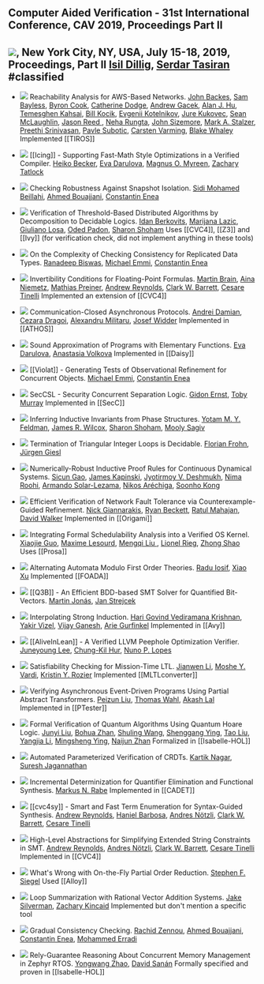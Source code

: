 ##   Computer Aided Verification - 31st International Conference, CAV 2019, Proceedings Part II
[![](https://dblp.uni-trier.de/img/paper-oa.dark.hollow.16x16.png)](https://doi.org/https://doi.org/10.1007/978-3-030-25543-5), New York City, NY, USA, July 15-18, 2019, Proceedings, Part II
[Isil Dillig](https://dblp.uni-trier.de/pid/85/3688.html), [Serdar Tasiran](https://dblp.uni-trier.de/pid/88/1444.html)
#classified 
---
-   [![](https://dblp.uni-trier.de/img/paper-oa.dark.hollow.16x16.png)](https://doi.org/https://doi.org/10.1007/978-3-030-25543-5_14) Reachability Analysis for AWS-Based Networks.
    [John Backes](https://dblp.uni-trier.de/pid/97/8857.html), [Sam Bayless](https://dblp.uni-trier.de/pid/115/4378.html), [Byron Cook](https://dblp.uni-trier.de/pid/36/113.html), [Catherine Dodge](https://dblp.uni-trier.de/pid/79/3346.html), [Andrew Gacek](https://dblp.uni-trier.de/pid/84/6151.html), [Alan J. Hu](https://dblp.uni-trier.de/pid/01/2712.html), [Temesghen Kahsai](https://dblp.uni-trier.de/pid/02/6790.html), [Bill Kocik](https://dblp.uni-trier.de/pid/244/8238.html), [Evgenii Kotelnikov](https://dblp.uni-trier.de/pid/39/11063.html), [Jure Kukovec](https://dblp.uni-trier.de/pid/219/2203.html), [Sean McLaughlin](https://dblp.uni-trier.de/pid/66/5402.html), [Jason Reed ](https://dblp.uni-trier.de/pid/244/8203.html), [Neha Rungta](https://dblp.uni-trier.de/pid/66/4832.html), [John Sizemore](https://dblp.uni-trier.de/pid/244/8225.html), [Mark A. Stalzer](https://dblp.uni-trier.de/pid/41/5189.html), [Preethi Srinivasan](https://dblp.uni-trier.de/pid/182/4720.html), [Pavle Subotic](https://dblp.uni-trier.de/pid/124/8970.html), [Carsten Varming](https://dblp.uni-trier.de/pid/29/2675.html), [Blake Whaley](https://dblp.uni-trier.de/pid/244/8299.html)
	Implemented [[TIROS]]

-   [![](https://dblp.uni-trier.de/img/paper-oa.dark.hollow.16x16.png)](https://doi.org/https://doi.org/10.1007/978-3-030-25543-5_10) [[Icing]] - Supporting Fast-Math Style Optimizations in a Verified Compiler.
    [Heiko Becker](https://dblp.uni-trier.de/pid/180/4436.html), [Eva Darulova](https://dblp.uni-trier.de/pid/75/10322.html), [Magnus O. Myreen](https://dblp.uni-trier.de/pid/92/2955.html), [Zachary Tatlock](https://dblp.uni-trier.de/pid/24/2888.html)

-   [![](https://dblp.uni-trier.de/img/paper-oa.dark.hollow.16x16.png)](https://doi.org/https://doi.org/10.1007/978-3-030-25543-5_17) Checking Robustness Against Snapshot Isolation.
    [Sidi Mohamed Beillahi](https://dblp.uni-trier.de/pid/162/3997.html), [Ahmed Bouajjani](https://dblp.uni-trier.de/pid/b/AhmedBouajjani.html), [Constantin Enea](https://dblp.uni-trier.de/pid/72/2839.html)

-   [![](https://dblp.uni-trier.de/img/paper-oa.dark.hollow.16x16.png)](https://doi.org/https://doi.org/10.1007/978-3-030-25543-5_15) Verification of Threshold-Based Distributed Algorithms by Decomposition to Decidable Logics.
    [Idan Berkovits](https://dblp.uni-trier.de/pid/241/6049.html), [Marijana Lazic](https://dblp.uni-trier.de/pid/185/0660.html), [Giuliano Losa](https://dblp.uni-trier.de/pid/04/11066.html), [Oded Padon](https://dblp.uni-trier.de/pid/155/8122.html), [Sharon Shoham](https://dblp.uni-trier.de/pid/92/128.html)
	Uses [[CVC4]], [[Z3]] and [[Ivy]] (for verification check, did not implement anything in these tools)

-   [![](https://dblp.uni-trier.de/img/paper-oa.dark.hollow.16x16.png)](https://doi.org/https://doi.org/10.1007/978-3-030-25543-5_19) On the Complexity of Checking Consistency for Replicated Data Types.
    [Ranadeep Biswas](https://dblp.uni-trier.de/pid/244/8272.html), [Michael Emmi](https://dblp.uni-trier.de/pid/76/5819.html), [Constantin Enea](https://dblp.uni-trier.de/pid/72/2839.html)

-   [![](https://dblp.uni-trier.de/img/paper-oa.dark.hollow.16x16.png)](https://doi.org/https://doi.org/10.1007/978-3-030-25543-5_8) Invertibility Conditions for Floating-Point Formulas.
    [Martin Brain](https://dblp.uni-trier.de/pid/25/2814.html), [Aina Niemetz](https://dblp.uni-trier.de/pid/115/4373.html), [Mathias Preiner](https://dblp.uni-trier.de/pid/115/4371.html), [Andrew Reynolds](https://dblp.uni-trier.de/pid/41/9861.html), [Clark W. Barrett](https://dblp.uni-trier.de/pid/b/ClarkWBarrett.html), [Cesare Tinelli](https://dblp.uni-trier.de/pid/37/4921.html)
	Implemented an extension of [[CVC4]]

-   [![](https://dblp.uni-trier.de/img/paper-oa.dark.hollow.16x16.png)](https://doi.org/https://doi.org/10.1007/978-3-030-25543-5_20) Communication-Closed Asynchronous Protocols.
    [Andrei Damian](https://dblp.uni-trier.de/pid/64/2576.html), [Cezara Dragoi](https://dblp.uni-trier.de/pid/46/4882.html), [Alexandru Militaru](https://dblp.uni-trier.de/pid/244/8331.html), [Josef Widder](https://dblp.uni-trier.de/pid/15/3339.html)
	Implemented in [[ATHOS]]

-   [![](https://dblp.uni-trier.de/img/paper-oa.dark.hollow.16x16.png)](https://doi.org/https://doi.org/10.1007/978-3-030-25543-5_11) Sound Approximation of Programs with Elementary Functions.
    [Eva Darulova](https://dblp.uni-trier.de/pid/75/10322.html), [Anastasia Volkova](https://dblp.uni-trier.de/pid/167/2469.html)
	Implemented in [[Daisy]]

-   [![](https://dblp.uni-trier.de/img/paper-oa.dark.hollow.16x16.png)](https://doi.org/https://doi.org/10.1007/978-3-030-25543-5_30) [[Violat]] - Generating Tests of Observational Refinement for Concurrent Objects.
    [Michael Emmi](https://dblp.uni-trier.de/pid/76/5819.html), [Constantin Enea](https://dblp.uni-trier.de/pid/72/2839.html)

-   [![](https://dblp.uni-trier.de/img/paper-oa.dark.hollow.16x16.png)](https://doi.org/https://doi.org/10.1007/978-3-030-25543-5_13) SecCSL - Security Concurrent Separation Logic.
    [Gidon Ernst](https://dblp.uni-trier.de/pid/19/1202.html), [Toby Murray](https://dblp.uni-trier.de/pid/31/6289.html)
	Implemented in [[SecC]]

-   [![](https://dblp.uni-trier.de/img/paper-oa.dark.hollow.16x16.png)](https://doi.org/https://doi.org/10.1007/978-3-030-25543-5_23) Inferring Inductive Invariants from Phase Structures.
    [Yotam M. Y. Feldman](https://dblp.uni-trier.de/pid/193/0778.html), [James R. Wilcox](https://dblp.uni-trier.de/pid/38/10688-1.html), [Sharon Shoham](https://dblp.uni-trier.de/pid/92/128.html), [Mooly Sagiv](https://dblp.uni-trier.de/pid/s/SSagiv.html)

-   [![](https://dblp.uni-trier.de/img/paper-oa.dark.hollow.16x16.png)](https://doi.org/https://doi.org/10.1007/978-3-030-25543-5_24) Termination of Triangular Integer Loops is Decidable.
    [Florian Frohn](https://dblp.uni-trier.de/pid/147/6083.html), [Jürgen Giesl](https://dblp.uni-trier.de/pid/g/JurgenGiesl.html)

-   [![](https://dblp.uni-trier.de/img/paper-oa.dark.hollow.16x16.png)](https://doi.org/https://doi.org/10.1007/978-3-030-25543-5_9) Numerically-Robust Inductive Proof Rules for Continuous Dynamical Systems.
    [Sicun Gao](https://dblp.uni-trier.de/pid/22/8296.html), [James Kapinski](https://dblp.uni-trier.de/pid/27/532.html), [Jyotirmoy V. Deshmukh](https://dblp.uni-trier.de/pid/42/160.html), [Nima Roohi](https://dblp.uni-trier.de/pid/93/7539.html), [Armando Solar-Lezama](https://dblp.uni-trier.de/pid/95/6919.html), [Nikos Aréchiga](https://dblp.uni-trier.de/pid/83/7744.html), [Soonho Kong](https://dblp.uni-trier.de/pid/43/7541.html)

-   [![](https://dblp.uni-trier.de/img/paper-oa.dark.hollow.16x16.png)](https://doi.org/https://doi.org/10.1007/978-3-030-25543-5_18) Efficient Verification of Network Fault Tolerance via Counterexample-Guided Refinement.
    [Nick Giannarakis](https://dblp.uni-trier.de/pid/165/5440.html), [Ryan Beckett](https://dblp.uni-trier.de/pid/161/6041.html), [Ratul Mahajan](https://dblp.uni-trier.de/pid/81/6327.html), [David Walker](https://dblp.uni-trier.de/pid/53/5714.html)
	Implemented in [[Origami]]

-   [![](https://dblp.uni-trier.de/img/paper-oa.dark.hollow.16x16.png)](https://doi.org/https://doi.org/10.1007/978-3-030-25543-5_28) Integrating Formal Schedulability Analysis into a Verified OS Kernel.
    [Xiaojie Guo](https://dblp.uni-trier.de/pid/43/8066.html), [Maxime Lesourd](https://dblp.uni-trier.de/pid/233/0573.html), [Mengqi Liu ](https://dblp.uni-trier.de/pid/239/5467.html), [Lionel Rieg](https://dblp.uni-trier.de/pid/33/1736.html), [Zhong Shao](https://dblp.uni-trier.de/pid/s/ZhongShao.html)
	Uses [[Prosa]]

-   [![](https://dblp.uni-trier.de/img/paper-oa.dark.hollow.16x16.png)](https://doi.org/https://doi.org/10.1007/978-3-030-25543-5_3) Alternating Automata Modulo First Order Theories.
    [Radu Iosif](https://dblp.uni-trier.de/pid/81/5510.html), [Xiao Xu](https://dblp.uni-trier.de/pid/64/4216.html)
	Implemented [[FOADA]]

-   [![](https://dblp.uni-trier.de/img/paper-oa.dark.hollow.16x16.png)](https://doi.org/https://doi.org/10.1007/978-3-030-25543-5_4) [[Q3B]] - An Efficient BDD-based SMT Solver for Quantified Bit-Vectors.
    [Martin Jonás](https://dblp.uni-trier.de/pid/178/4046.html), [Jan Strejcek](https://dblp.uni-trier.de/pid/37/1716.html)

-   [![](https://dblp.uni-trier.de/img/paper-oa.dark.hollow.16x16.png)](https://doi.org/https://doi.org/10.1007/978-3-030-25543-5_21) Interpolating Strong Induction.
    [Hari Govind Vediramana Krishnan](https://dblp.uni-trier.de/pid/204/2535.html), [Yakir Vizel](https://dblp.uni-trier.de/pid/86/2578.html), [Vijay Ganesh](https://dblp.uni-trier.de/pid/g/VijayGanesh.html), [Arie Gurfinkel](https://dblp.uni-trier.de/pid/44/3532.html)
	Implemented in [[Avy]]

-   [![](https://dblp.uni-trier.de/img/paper-oa.dark.hollow.16x16.png)](https://doi.org/https://doi.org/10.1007/978-3-030-25543-5_25) [[AliveInLean]] - A Verified LLVM Peephole Optimization Verifier.
    [Juneyoung Lee](https://dblp.uni-trier.de/pid/181/5852.html), [Chung-Kil Hur](https://dblp.uni-trier.de/pid/75/3287.html), [Nuno P. Lopes](https://dblp.uni-trier.de/pid/77/2149.html)

-   [![](https://dblp.uni-trier.de/img/paper-oa.dark.hollow.16x16.png)](https://doi.org/https://doi.org/10.1007/978-3-030-25543-5_1) Satisfiability Checking for Mission-Time LTL.
    [Jianwen Li](https://dblp.uni-trier.de/pid/21/8669.html), [Moshe Y. Vardi](https://dblp.uni-trier.de/pid/v/MosheYVardi.html), [Kristin Y. Rozier](https://dblp.uni-trier.de/pid/67/519.html)
	Implemented [[MLTLconverter]]

-   [![](https://dblp.uni-trier.de/img/paper-oa.dark.hollow.16x16.png)](https://doi.org/https://doi.org/10.1007/978-3-030-25543-5_22) Verifying Asynchronous Event-Driven Programs Using Partial Abstract Transformers.
    [Peizun Liu](https://dblp.uni-trier.de/pid/156/3487.html), [Thomas Wahl](https://dblp.uni-trier.de/pid/72/5272.html), [Akash Lal](https://dblp.uni-trier.de/pid/27/1008.html)
	Implemented in [[PTester]]

-   [![](https://dblp.uni-trier.de/img/paper-oa.dark.hollow.16x16.png)](https://doi.org/https://doi.org/10.1007/978-3-030-25543-5_12) Formal Verification of Quantum Algorithms Using Quantum Hoare Logic.
    [Junyi Liu](https://dblp.uni-trier.de/pid/122/7374.html), [Bohua Zhan](https://dblp.uni-trier.de/pid/31/11002.html), [Shuling Wang](https://dblp.uni-trier.de/pid/97/4633.html), [Shenggang Ying](https://dblp.uni-trier.de/pid/132/6904.html), [Tao Liu](https://dblp.uni-trier.de/pid/43/656.html), [Yangjia Li](https://dblp.uni-trier.de/pid/51/10827.html), [Mingsheng Ying](https://dblp.uni-trier.de/pid/13/6525.html), [Naijun Zhan](https://dblp.uni-trier.de/pid/63/1911.html)
	Formalized in [[Isabelle-HOL]]

-   [![](https://dblp.uni-trier.de/img/paper-oa.dark.hollow.16x16.png)](https://doi.org/https://doi.org/10.1007/978-3-030-25543-5_26) Automated Parameterized Verification of CRDTs.
    [Kartik Nagar](https://dblp.uni-trier.de/pid/120/1805.html), [Suresh Jagannathan](https://dblp.uni-trier.de/pid/j/SJagannathan.html)

-   [![](https://dblp.uni-trier.de/img/paper-oa.dark.hollow.16x16.png)](https://doi.org/https://doi.org/10.1007/978-3-030-25543-5_6) Incremental Determinization for Quantifier Elimination and Functional Synthesis.
    [Markus N. Rabe](https://dblp.uni-trier.de/pid/88/1112-2.html)
	Implemented in [[CADET]]

-   [![](https://dblp.uni-trier.de/img/paper-oa.dark.hollow.16x16.png)](https://doi.org/https://doi.org/10.1007/978-3-030-25543-5_5) [[cvc4sy]] - Smart and Fast Term Enumeration for Syntax-Guided Synthesis.
    [Andrew Reynolds](https://dblp.uni-trier.de/pid/41/9861.html), [Haniel Barbosa](https://dblp.uni-trier.de/pid/116/5052.html), [Andres Nötzli](https://dblp.uni-trier.de/pid/131/4231.html), [Clark W. Barrett](https://dblp.uni-trier.de/pid/b/ClarkWBarrett.html), [Cesare Tinelli](https://dblp.uni-trier.de/pid/37/4921.html)

-   [![](https://dblp.uni-trier.de/img/paper-oa.dark.hollow.16x16.png)](https://doi.org/https://doi.org/10.1007/978-3-030-25543-5_2) High-Level Abstractions for Simplifying Extended String Constraints in SMT.
    [Andrew Reynolds](https://dblp.uni-trier.de/pid/41/9861.html), [Andres Nötzli](https://dblp.uni-trier.de/pid/131/4231.html), [Clark W. Barrett](https://dblp.uni-trier.de/pid/b/ClarkWBarrett.html), [Cesare Tinelli](https://dblp.uni-trier.de/pid/37/4921.html)
	Implemented in [[CVC4]]

-   [![](https://dblp.uni-trier.de/img/paper-oa.dark.hollow.16x16.png)](https://doi.org/https://doi.org/10.1007/978-3-030-25543-5_27) What's Wrong with On-the-Fly Partial Order Reduction.
    [Stephen F. Siegel](https://dblp.uni-trier.de/pid/50/540.html)
	Used [[Alloy]]

-   [![](https://dblp.uni-trier.de/img/paper-oa.dark.hollow.16x16.png)](https://doi.org/https://doi.org/10.1007/978-3-030-25543-5_7) Loop Summarization with Rational Vector Addition Systems.
    [Jake Silverman](https://dblp.uni-trier.de/pid/183/9781.html), [Zachary Kincaid](https://dblp.uni-trier.de/pid/61/6578.html)
	Implemented but don't mention a specific tool

-   [![](https://dblp.uni-trier.de/img/paper-oa.dark.hollow.16x16.png)](https://doi.org/https://doi.org/10.1007/978-3-030-25543-5_16) Gradual Consistency Checking.
    [Rachid Zennou](https://dblp.uni-trier.de/pid/244/8308.html), [Ahmed Bouajjani](https://dblp.uni-trier.de/pid/b/AhmedBouajjani.html), [Constantin Enea](https://dblp.uni-trier.de/pid/72/2839.html), [Mohammed Erradi](https://dblp.uni-trier.de/pid/55/3938.html)

-   [![](https://dblp.uni-trier.de/img/paper-oa.dark.hollow.16x16.png)](https://doi.org/https://doi.org/10.1007/978-3-030-25543-5_29) Rely-Guarantee Reasoning About Concurrent Memory Management in Zephyr RTOS.
    [Yongwang Zhao](https://dblp.uni-trier.de/pid/70/2470.html), [David Sanán](https://dblp.uni-trier.de/pid/22/111.html)
	Formally specified and proven in [[Isabelle-HOL]]
